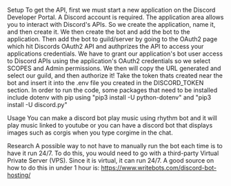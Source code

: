 Setup
To get the API, first we must start a new application on the Discord Developer Portal. 
A Discord account is required. 
The application area allows you to interact with Discord's APIs.
So we create the application, name it, and then create it. 
We then create the bot and add the bot to the application. 
Then add the bot to guild/server by going to the OAuth2 page which hit Discords OAuth2 API and authprizes the API to access your applications credentials.
We have to grant our application's bot user access to Discord APIs using the application's OAuth2 credentials so we select SCOPES and Admin permissions. 
We then will copy the URL generated  and select our guild, and then authorize it!
Take the token thats created near the bot and insert it into the .env file you created in the DISCORD_TOKEN section. 
In order to run the code, some packages that need to be installed include dotenv with pip using "pip3 install -U python-dotenv"
and "pip3 install -U discord.py"

Usage
You can make a discord bot play music using rhythm bot and it will play music linked to youtube or you can have a discord bot that displays images such as corgis when you type corgime in the chat. 

Research
A possible way to not have to manually run the bot each time is to have it run 24/7. To do this, you would need to go with a third-party Virtual Private Server (VPS). Since it is virtual, it can run 24/7. 
A good source on how to do this in under 1 hour is: 
https://www.writebots.com/discord-bot-hosting/